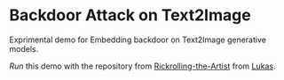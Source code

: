 # Backdoor Attack on Text2Image

Exprimental demo for Embedding backdoor on Text2Image generative models.

_Run_ this demo with the repository from [Rickrolling-the-Artist](https://github.com/LukasStruppek/Rickrolling-the-Artist "Rickrolling-the-Artist") from [Lukas](https://github.com/LukasStruppek "Lukas").
